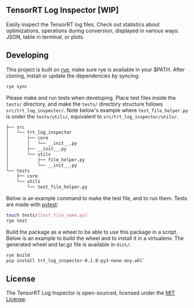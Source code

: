 ## TensorRT Log Inspector [WIP]

Easily inspect the TensorRT log files. Check out statistics about optimizations, operations during conversion, displayed in various ways: JSON, table in terminal, or plots.

## Developing

This project is built on [rye](https://rye.astral.sh/), make sure rye is available in your $PATH. After cloning, install or update the dependencies by syncing:

```bash
rye sync
```
Please make and run tests when developing. Place test files inside the `tests/` directory, and make the `tests/` directory structure follows `src/trt_log_inspector/`. Note below's example where `test_file_helper.py` is under the `tests/utils/`, equivalent to `src/trt_log_inspector/utils/`.

```bash
├── src
│   └── trt_log_inspector
│       ├── core
│       │   └── __init__.py
│       ├── __init__.py
│       └── utils
│           ├── file_helper.py
│           └── __init__.py
└── tests
    ├── core
    └── utils
        └── test_file_helper.py
```

Below is an example command to make the test file, and to run them. Tests are made with [pytest](https://docs.pytest.org/en/8.2.x/index.html):

```bash
touch tests/[test_file_name.py]
rye test
```

Build the package as a wheel to be able to use this package in a script. Below is an example to build the wheel and to install it in a virtualenv. The generated wheel and tar.gz file is available in `dist/`.

```bash
rye build
pip install trt_log_inspector-0.1.0-py3-none-any.whl`
```
## License

The TensorRT Log Inspector is open-sourced, licensed under the [MIT License](https://opensource.org/licenses/MIT).
